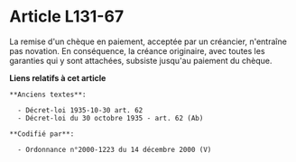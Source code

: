 # Article L131-67

La remise d'un chèque en paiement, acceptée par un créancier, n'entraîne pas novation. En conséquence, la créance originaire,
avec toutes les garanties qui y sont attachées, subsiste jusqu'au paiement du chèque.

**Liens relatifs à cet article**

	**Anciens textes**:

	  - Décret-loi 1935-10-30 art. 62
	  - Décret-loi du 30 octobre 1935 - art. 62 (Ab)

	**Codifié par**:

	  - Ordonnance n°2000-1223 du 14 décembre 2000 (V)
